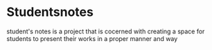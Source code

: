 # Studentsnotes
student's notes is a project that is cocerned with creating a space for students to present their works in a proper manner and way
